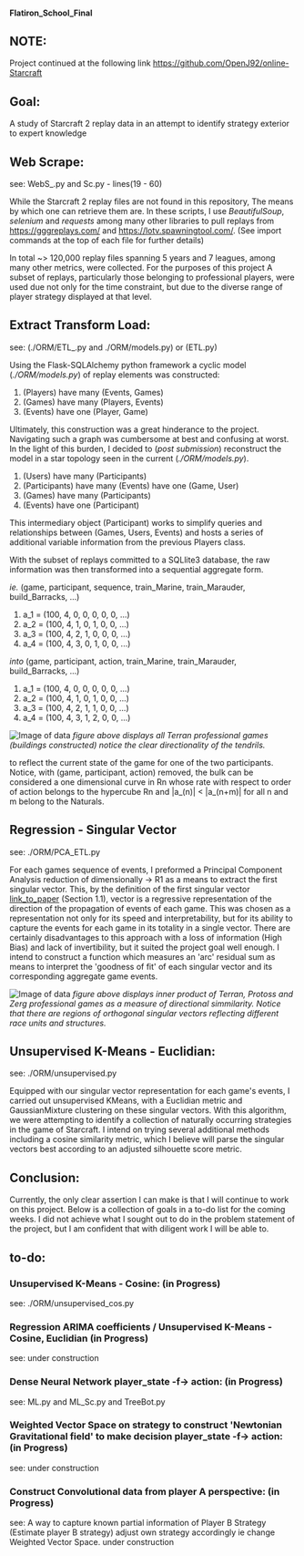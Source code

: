 #### Flatiron_School_Final

## NOTE: 
Project continued at the following link
https://github.com/OpenJ92/online-Starcraft

## Goal:
A study of Starcraft 2 replay data in an attempt to identify strategy exterior to expert knowledge

## Web Scrape:
see: WebS_.py and Sc.py - lines(19 - 60)

While the Starcraft 2 replay files are not found in this repository, The means by which one can retrieve them are. In these scripts, I use *BeautifulSoup*, *selenium* and *requests* among many other libraries to pull replays from https://gggreplays.com/ and https://lotv.spawningtool.com/. (See import commands at the top of each file for further details)

In total ~> 120,000 replay files spanning 5 years and 7 leagues, among many other metrics, were collected. For the purposes of this project A subset of replays, particularly those belonging to professional players, were used due not only for the time constraint, but due to the diverse range of player strategy displayed at that level.

## Extract Transform Load:
see: (./ORM/ETL_.py and ./ORM/models.py) or (ETL.py)

Using the Flask-SQLAlchemy python framework a cyclic model (_./ORM/models.py_) of replay elements was constructed:

1. (Players) have many (Events, Games)
2. (Games) have many (Players, Events)
3. (Events) have one (Player, Game)

Ultimately, this construction was a great hinderance to the project. Navigating such a graph was cumbersome at best and confusing at worst. In the light of this burden, I decided to (_post submission_) reconstruct the model in a star topology seen in the current (_./ORM/models.py_).

1. (Users) have many (Participants)
2. (Participants) have many (Events) have one (Game, User)
3. (Games) have many (Participants)
4. (Events) have one (Participant)

This intermediary object (Participant) works to simplify queries and relationships between (Games, Users, Events) and hosts a series of additional variable information from the previous Players class.

With the subset of replays committed to a SQLlite3 database, the raw information was then transformed into a sequential aggregate form.

*ie.*
(game, participant, sequence, train_Marine, train_Marauder, build_Barracks, ...)
1. a_1 = (100, 4, 0, 0, 0, 0, 0, ...)
2. a_2 = (100, 4, 1, 0, 1, 0, 0, ...)
3. a_3 = (100, 4, 2, 1, 0, 0, 0, ...)
4. a_4 = (100, 4, 3, 0, 1, 0, 0, ...)

*into*
(game, participant, action, train_Marine, train_Marauder, build_Barracks, ...)
1. a_1 = (100, 4, 0, 0, 0, 0, 0, ...)
2. a_2 = (100, 4, 1, 0, 1, 0, 0, ...)
3. a_3 = (100, 4, 2, 1, 1, 0, 0, ...)
4. a_4 = (100, 4, 3, 1, 2, 0, 0, ...)

![Image of data](http://oi68.tinypic.com/2wfl0fd.jpg)
_figure above displays all Terran professional games (buildings constructed) notice the clear directionality of the tendrils._

to reflect the current state of the game for one of the two participants. Notice, with (game, participant, action) removed, the bulk can be considered a one dimensional curve in Rn whose rate with respect to order of action belongs to the hypercube Rn and |a_(n)| < |a_(n+m)| for all n and m belong to the Naturals.

## Regression - Singular Vector
see: ./ORM/PCA_ETL.py

For each games sequence of events, I preformed a Principal Component Analysis reduction of dimensionally -> R1 as a means to extract the first singular vector. This, by the definition of the first singular vector [link_to_paper](https://www.cs.cmu.edu/~venkatg/teaching/CStheory-infoage/book-chapter-4.pdf) (Section 1.1), vector is a regressive representation of the direction of the propagation of events of each game. This was chosen as a representation not only for its speed and interpretability, but for its ability to capture the events for each game in its totality in a single vector. There are certainly disadvantages to this approach with a loss of information (High Bias) and lack of invertibility, but it suited the project goal well enough. I intend to construct a function which measures an 'arc' residual sum as means to interpret the 'goodness of fit' of each singular vector and its corresponding aggregate game events.

![Image of data](http://oi66.tinypic.com/2cpet7r.jpg)
_figure above displays inner product of Terran, Protoss and Zerg professional games as a measure of directional simmilarity. Notice that there are regions of orthogonal singular vectors reflecting different race units and structures._

## Unsupervised K-Means - Euclidian:
see: ./ORM/unsupervised.py

Equipped with our singular vector representation for each game's events, I carried out unsupervised KMeans, with a Euclidian metric and GaussianMixture clustering on these singular vectors. With this algorithm, we were attempting to identify a collection of naturally occurring strategies in the game of Starcraft. I intend on trying several additional methods including a cosine similarity metric, which I believe will parse the singular vectors best according to an adjusted silhouette score metric.  

## Conclusion:

Currently, the only clear assertion I can make is that I will continue to work on this project. Below is a collection of goals in a to-do list for the coming weeks. I did not achieve what I sought out to do in the problem statement of the project, but I am confident that with diligent work I will be able to.

## to-do:
### Unsupervised K-Means - Cosine: (in Progress)
see: ./ORM/unsupervised_cos.py
### Regression ARIMA coefficients / Unsupervised K-Means - Cosine, Euclidian (in Progress)
see: under construction
### Dense Neural Network player_state -f-> action:  (in Progress)
see: ML.py and ML_Sc.py and TreeBot.py
### Weighted Vector Space on strategy to construct 'Newtonian Gravitational field' to make decision player_state -f-> action: (in Progress)
see: under construction
### Construct Convolutional data from player A perspective: (in Progress)
see: A way to capture known partial information of Player B Strategy (Estimate player B strategy) adjust own strategy accordingly ie change Weighted Vector Space.
under construction
